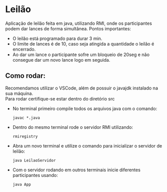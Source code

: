 # Leilão 
Aplicação de leilão feita em java, utilizando RMI, onde os participantes podem dar lances de forma simultânea.
Pontos importantes:
* O leilão está programado para durar 3 min.
* O limite de lances é de 10, caso seja atingida a quantidade o leilão é encerrado.
* Ao dar um lance o participante sofre um bloqueio de 20seg e não consegue dar um novo lance logo em seguida.
## Como rodar:
Recomendamos utilizar o VSCode, além de possuir o javajdk instalado na sua máquina.
<br>
Para rodar certifique-se estar dentro do diretório src
* No terminal primeiro compile todos os arquivos java com o comando:
  ```
  javac *.java
  ````
* Dentro do mesmo terminal rode o servidor RMI utilizando:
  ```
  rmiregistry
  ```
* Abra um novo terminal e utilize o comando para inicializar o servidor de leilão:
  ```
  java LeilaoServidor
  ```
* Com o servidor rodando em outros terminais inicie diferentes participantes usando:
  ```
  java App
  ```
